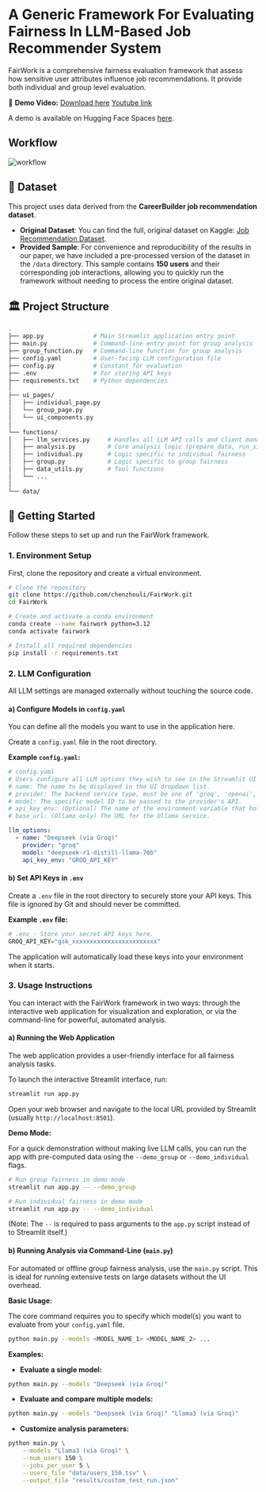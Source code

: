 # A Generic Framework For Evaluating Fairness In LLM-Based Job Recommender System

FairWork is a comprehensive fairness evaluation framework that assess how sensitive user attributes influence job recommendations. 
It provide both individual and group level evaluation.

🎥 **Demo Video:** [Download here](https://github.com/chenzhouli/FairWork/releases/download/v1.0/demovideo.mp4)  [Youtube link](https://youtu.be/7ovLIeH1shs)

A demo is available on Hugging Face Spaces [here](https://huggingface.co/spaces/chenzhouliiii/FairWork).

## Workflow
![workflow](https://github.com/user-attachments/assets/47705a67-e422-4be5-846e-d761df6ccc17)


## 💾 Dataset

This project uses data derived from the **CareerBuilder job recommendation dataset**.
-   **Original Dataset**: You can find the full, original dataset on Kaggle: [Job Recommendation Dataset](https://www.kaggle.com/competitions/job-recommendation/).
-   **Provided Sample**: For convenience and reproducibility of the results in our paper, we have included a pre-processed version of the dataset in the `/data` directory. This sample contains **150 users** and their corresponding job interactions, allowing you to quickly run the framework without needing to process the entire original dataset.


## 🏛️ Project Structure

```bash
.
├── app.py              # Main Streamlit application entry point
├── main.py             # Command-line entry point for group analysis
├── group_function.py   # Command-line function for group analysis
├── config.yaml         # User-facing LLM configuration file
├── config.py           # Constant for evaluation
├── .env                # For storing API keys
├── requirements.txt    # Python dependencies
│
├── ui_pages/
│   ├── individual_page.py
│   └── group_page.py
│   └── ui_components.py
│
└── functions/
│   ├── llm_services.py     # Handles all LLM API calls and client management
│   ├── analysis.py         # Core analysis logic (prepare_data, run_single_model)
│   ├── individual.py       # Logic specific to individual fairness
│   ├── group.py            # Logic specific to group fairness
│   ├── data_utils.py       # Tool functions
│   └── ...
│
└── data/
```

## 🚀 Getting Started

Follow these steps to set up and run the FairWork framework.

### 1. Environment Setup
First, clone the repository and create a virtual environment.

```bash
# Clone the repository
git clone https://github.com/chenzhouli/FairWork.git
cd FairWork

# Create and activate a conda environment
conda create --name fairwork python=3.12
conda activate fairwork

# Install all required dependencies
pip install -r requirements.txt
```

### 2. LLM Configuration

All LLM settings are managed externally without touching the source code.

#### a) Configure Models in `config.yaml`

You can define all the models you want to use in the application here.

Create a `config.yaml` file in the root directory.

**Example `config.yaml`:**
```yaml
# config.yaml
# Users configure all LLM options they wish to see in the Streamlit UI in this file.
# name: The name to be displayed in the UI dropdown list.
# provider: The backend service type, must be one of 'groq', 'openai', 'anthropic', 'ollama'.
# model: The specific model ID to be passed to the provider's API.
# api_key_env: (Optional) The name of the environment variable that holds the API key for this service.
# base_url: (Ollama only) The URL for the Ollama service.

llm_options:
  - name: "Deepseek (via Groq)"
    provider: "groq"
    model: "deepseek-r1-distill-llama-70b"
    api_key_env: "GROQ_API_KEY"
```

#### b) Set API Keys in `.env`

Create a `.env` file in the root directory to securely store your API keys. This file is ignored by Git and should never be committed.

**Example `.env` file:**

```python
# .env - Store your secret API keys here.
GROQ_API_KEY="gsk_xxxxxxxxxxxxxxxxxxxxxxxx"
```

The application will automatically load these keys into your environment when it starts.

### 3. Usage Instructions
You can interact with the FairWork framework in two ways: through the interactive web application for visualization and exploration, or via the command-line for powerful, automated analysis.

#### a) Running the Web Application

The web application provides a user-friendly interface for all fairness analysis tasks.

To launch the interactive Streamlit interface, run:

```bash
streamlit run app.py
```

Open your web browser and navigate to the local URL provided by Streamlit (usually `http://localhost:8501`).

**Demo Mode:**

For a quick demonstration without making live LLM calls, you can run the app with pre-computed data using the `--demo_group` or `--demo_individual` flags.

```bash
# Run group fairness in demo mode
streamlit run app.py -- --demo_group

# Run individual fairness in demo mode
streamlit run app.py -- --demo_individual
```

(Note: The `--` is required to pass arguments to the `app.py` script instead of to Streamlit itself.)

#### b) Running Analysis via Command-Line (`main.py`)

For automated or offline group fairness analysis, use the `main.py` script. This is ideal for running extensive tests on large datasets without the UI overhead.

**Basic Usage:**

The core command requires you to specify which model(s) you want to evaluate from your `config.yaml` file.

```bash
python main.py --models <MODEL_NAME_1> <MODEL_NAME_2> ...
```

**Examples:**

- **Evaluate a single model:**

```bash
python main.py --models "Deepseek (via Groq)"
```

- **Evaluate and compare multiple models:**

```bash
python main.py --models "Deepseek (via Groq)" "Llama3 (via Groq)"
```

- **Customize analysis parameters:**

```bash
python main.py \
    --models "Llama3 (via Groq)" \
    --num_users 150 \
    --jobs_per_user 5 \
    --users_file "data/users_150.tsv" \
    --output_file "results/custom_test_run.json"
```
